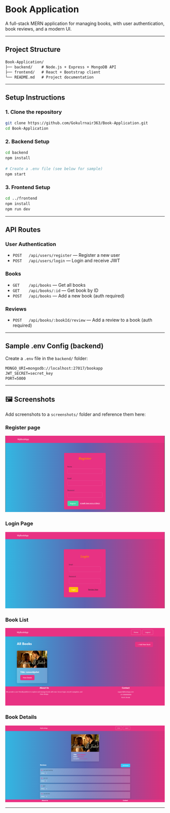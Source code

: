 # Book Application

A full-stack MERN application for managing books, with user authentication, book reviews, and a modern UI.

---

##  Project Structure

```
Book-Application/
├── backend/    # Node.js + Express + MongoDB API
├── frontend/   # React + Bootstrap client
└── README.md   # Project documentation
```

---

##  Setup Instructions

### 1. Clone the repository
```bash
git clone https://github.com/Gokulrnair363/Book-Application.git
cd Book-Application
```

### 2. Backend Setup
```bash
cd backend
npm install

# Create a .env file (see below for sample)
npm start
```

### 3. Frontend Setup
```bash
cd ../frontend
npm install
npm run dev
```

---

## API Routes

### User Authentication
- `POST   /api/users/register`  — Register a new user
- `POST   /api/users/login`     — Login and receive JWT

### Books
- `GET    /api/books`           — Get all books
- `GET    /api/books/:id`       — Get book by ID
- `POST   /api/books`           — Add a new book (auth required)

### Reviews
- `POST   /api/books/:bookId/review` — Add a review to a book (auth required)

---

## Sample .env Config (backend)

Create a `.env` file in the `backend/` folder:

```
MONGO_URI=mongodb://localhost:27017/bookapp
JWT_SECRET=secret_key
PORT=5000
```

---

## 🖼️ Screenshots

Add screenshots to a `screenshots/` folder and reference them here:

### Register page
![Register](screenshots/register.png)
### Login Page
![Login](screenshots/login.png)

### Book List
![Book List](screenshots/booklist.png)

### Book Details
![Book Details](screenshots/bookdetails.png)

---


